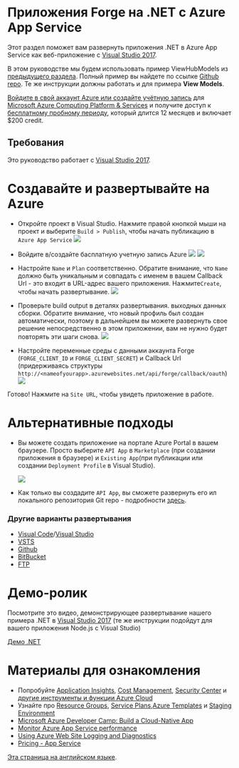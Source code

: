 # Приложения Forge на .NET с Azure App Service

Этот раздел поможет вам развернуть приложения .NET в Azure App Service как веб-приложение с [Visual Studio 2017](https://visualstudio.microsoft.com/vs/).

В этом руководстве мы будем использовать пример ViewHubModels из [предыдущего раздела](tutorials/viewhubmodels). Полный пример вы найдете по ссылке [Github repo](https://github.com/Autodesk-Forge/learn.forge.viewhubmodels/tree/net). Те же инструкции должны работать и для примера **View Models**.

[Войдите в свой аккаунт Azure или создайте учётную запись](https://signup.azure.com/) для [Microsoft Azure Computing Platform & Services](https://azure.microsoft.com/) и получите доступ к [бесплатному пробному периоду](https://azure.microsoft.com/en-us/free/?cdn=disable), который длится 12 месяцев и включает $200 credit. 

## Требования

Это руководство работает с [Visual Studio 2017](https://visualstudio.microsoft.com/vs/).

# Создавайте и развертывайте на Azure

- Откройте проект в Visual Studio. Нажмите правой кнопкой мыши на проект и выберите ```Build > Publish```, чтобы начать публикацию в ```Azure App Service```
![](_media/deployment/azure/create_web_app_net.png)

- Войдите в/создайте басплатную учетную запись Azure 
![](_media/deployment/azure/create_web_app_net_2.png)
![](_media/deployment/azure/create_web_app_net_3.png)

- Настройте ```Name``` и ```Plan``` соответственно. Обратите внимание, что ```Name``` должно быть уникальным и совпадать с именем в вашем Callback Url - это входит в URL-адрес вашего приложения. Нажмите```Create```, чтобы начать развертывание. 
![](_media/deployment/azure/create_web_app_net_4.png)

- Проверьте build output в деталях развертывания. выходных данных сборки. Обратите внимание, что новый профиль был создан автоматически, поэтому в дальнейшем вы можете развернуть свое решение непосредственно в этом приложении, вам не нужно будет повторять эти шаги снова.
![](_media/deployment/azure/net_app_published_result.png)

- Настройте переменные среды с данными аккаунта Forge (```FORGE_CLIENT_ID``` и ```FORGE_CLIENT_SECRET```) и Callback Url (придерживаясь структуры  ```http://<nameofyourapp>.azurewebsites.net/api/forge/callback/oauth```)
![](_media/deployment/azure/vsAppSettings.png)

Готово! Нажмите на ```Site URL```, чтобы увидеть приложение в работе. 

# Альтернативные подходы

- Вы можете создать приложение на портале Azure Portal в вашем браузере. Просто выберите ```API App``` в ```Marketplace``` (при создании приложения в браузере) и ```Existing App```(при публикации или создании ```Deployment Profile``` в Visual Studio). 

  ![](_media/deployment/azure/app_dashboard.png)
- Как только вы создадите ```API App```, вы сможете развернуть его ил локального репозитория Git repo - подробности [здесь](deployment/azure/node). 

### Другие варианты развертывания 
- [Visual Code](https://azure.microsoft.com/en-us/blog/visual-studio-code-and-azure-app-service-a-perfect-fit/)/[Visual Studio](../node)
- [VSTS](https://docs.microsoft.com/en-us/labs/devops/deployazurefunctionswithvsts/)
- [Github](https://blogs.msdn.microsoft.com/benjaminperkins/2017/05/10/deploy-github-source-code-repositories-to-an-azure-app-service/)
- [BitBucket](https://confluence.atlassian.com/bitbucket/deploy-to-microsoft-azure-900820699.html)
- [FTP](https://docs.microsoft.com/en-us/azure/app-service/deploy-ftp)

# Демо-ролик

Посмотрите это видео, демонстрирующее развертывание нашего примера .NET в [Visual Studio 2017](https://visualstudio.microsoft.com/vs/) (те же инструкции подойдут для вашего приложения Node.js с Visual Studio)

[Демо .NET](https://www.youtube.com/embed/dDg-fQ7SHAQ ':include :type=iframe width=100% height=400px')

# Материалы для ознакомления
<!--
Это скоро будет доступно (как другая версия руководства)
- Адаптируйте этот пример к [.NET Core Framework](https://docs.microsoft.com/en-us/dotnet/core/) и разверните его как [веб-приложение Azure](deployment/azure/node)
-->
- Попробуйте [Application Insights](https://azure.microsoft.com/en-us/services/monitor/), [Cost Management](https://portal.azure.com/#blade/Microsoft_Azure_Billing/ModernBillingMenuBlade/Overview), [Security Center](https://portal.azure.com/#blade/Microsoft_Azure_Security/SecurityMenuBlade/18) и [другие инструменты и функции Azure Cloud](https://azure.microsoft.com/en-us/services/)
- Узнайте про [Resource Groups](https://docs.microsoft.com/en-us/azure/azure-resource-manager/resource-group-overview), [Service Plans](https://azure.microsoft.com/en-us/pricing/details/app-service/plans/),[Azure Templates](https://azure.microsoft.com/en-us/resources/templates/) и [Staging Environment](https://docs.microsoft.com/en-us/azure/app-service/deploy-staging-slots)
- [Microsoft Azure Developer Camp: Build a Cloud-Native App](https://mva.microsoft.com/en-us/training-courses/microsoft-azure-developer-camp-build-a-cloud-native-app-8299)
- [Monitor Azure App Service performance](https://docs.microsoft.com/en-us/azure/application-insights/app-insights-azure-web-apps)
- [Using Azure Web Site Logging and Diagnostics](https://azure.microsoft.com/en-us/resources/videos/azure-web-site-logging-and-diagnostics/)
- [Pricing - App Service](https://azure.microsoft.com/en-us/pricing/details/app-service/windows/)

[Эта страница на английском языке](https://learnforge.autodesk.io/#/deployment/azure/net).
